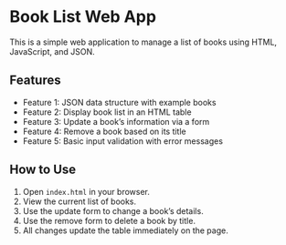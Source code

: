 # Book List Web App

This is a simple web application to manage a list of books using HTML, JavaScript, and JSON.

## Features

- Feature 1: JSON data structure with example books
- Feature 2: Display book list in an HTML table
- Feature 3: Update a book’s information via a form
- Feature 4: Remove a book based on its title
- Feature 5: Basic input validation with error messages

## How to Use

1. Open `index.html` in your browser.
2. View the current list of books.
3. Use the update form to change a book’s details.
4. Use the remove form to delete a book by title.
5. All changes update the table immediately on the page.